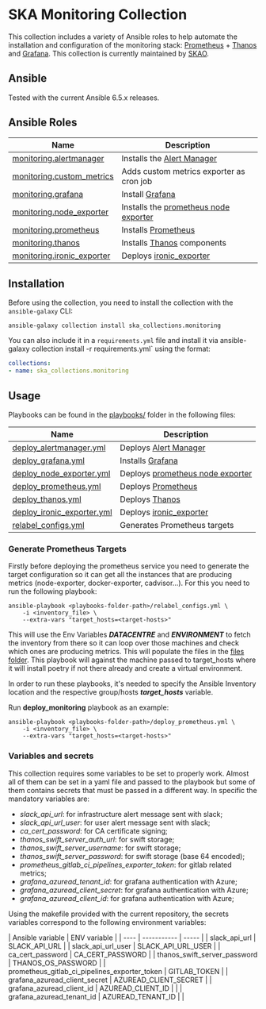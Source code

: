 # SKA Monitoring Collection

This collection includes a variety of Ansible roles to help automate the installation and configuration of the monitoring stack: [Prometheus](https://prometheus.io/) + [Thanos](https://thanos.io/) and [Grafana](https://grafana.com/).
This collection is currently maintained by [SKAO](https://www.skao.int/).

## Ansible

Tested with the current Ansible 6.5.x releases.

## Ansible Roles
| Name | Description |
| ---- | ----------- |
| [monitoring.alertmanager](./roles/alertmanager) | Installs the [Alert Manager](https://prometheus.io/docs/alerting/latest/alertmanager/) |
| [monitoring.custom_metrics](.roles/custom_metrics) | Adds custom metrics exporter as cron job |
| [monitoring.grafana](.roles/grafana) | Install [Grafana](https://grafana.com/grafana/) |
| [monitoring.node_exporter](./roles/node_exporter) | Installs the [prometheus node exporter](https://github.com/prometheus/node_exporter) |
| [monitoring.prometheus](./roles/prometheus) | Installs [Prometheus](https://prometheus.io/) |
| [monitoring.thanos](./roles/thanos) | Installs [Thanos](https://thanos.io/) components |
| [monitoring.ironic_exporter](./roles/ironic_exporter) | Deploys [ironic_exporter](https://gitlab.com/piersharding/openstack-exporter.git) 


## Installation

Before using the collection, you need to install the collection with the `ansible-galaxy` CLI:

    ansible-galaxy collection install ska_collections.monitoring

You can also include it in a `requirements.yml` file and install it via ansible-galaxy collection install -r requirements.yml` using the format:

```yaml
collections:
- name: ska_collections.monitoring
```

## Usage

Playbooks can be found in the [playbooks/](./playbooks) folder in the following files:

| Name | Description |
| ---- | ----------- |
| [deploy_alertmanager.yml](./playbooks/deploy_alertmanager.yml) | Deploys  [Alert Manager](https://prometheus.io/docs/alerting/latest/alertmanager/) |
| [deploy_grafana.yml](./playbooks/deploy_grafana.yml) | Installs [Grafana](https://grafana.com/grafana/) |
| [deploy_node_exporter.yml](./playbooks/deploy_node_exporter.yml) | Deploys [prometheus node exporter](https://github.com/prometheus/node_exporter) |
| [deploy_prometheus.yml](./playbooks/deploy_prometheus.yml) | Deploys [Prometheus](https://prometheus.io/) |
| [deploy_thanos.yml](./playbooks/deploy_thanos.yml) | Deploys [Thanos](https://thanos.io/) |
| [deploy_ironic_exporter.yml](./playbooks/deploy_ironic_exporter.yml) | Deploys [ironic_exporter](https://gitlab.com/piersharding/openstack-exporter.git) |
| [relabel_configs.yml](./playbooks/relabel_configs.yml) | Generates Prometheus targets |


### Generate Prometheus Targets

Firstly before deploying the prometheus service you need to generate the target configuration so it can get all the instances that are producing metrics (node-exporter, docker-exporter, cadvisor...). For this you need to run the following playbook:

```
ansible-playbook <playbooks-folder-path>/relabel_configs.yml \
	-i <inventory_file> \
	--extra-vars "target_hosts=<target-hosts>"
```

This will use the Env Variables ***DATACENTRE*** and ***ENVIRONMENT*** to fetch the inventory from there so it can loop over those machines and check which ones are producing metrics. This will populate the files in the [files folder](./monitoring/roles/prometheus/files/). 
This playbook will against the machine passed to target_hosts where it will install poetry if not there already and create a virtual environment.

In order to run these playbooks, it's needed to specify the Ansible Inventory location and the respective group/hosts ***target_hosts*** variable.

Run **deploy_monitoring** playbook as an example:
```
ansible-playbook <playbooks-folder-path>/deploy_prometheus.yml \
	-i <inventory_file> \
	--extra-vars "target_hosts=<target-hosts>"
```

### Variables and secrets

This collection requires some variables to be set to properly work. Almost all of them can be set in a yaml file and passed to the playbook but some of them contains secrets that must be passed in a different way. In specific the mandatory variables are: 
- *slack_api_url*: for infrastructure alert message sent with slack;
- *slack_api_url_user*: for user alert message sent with slack;
- *ca_cert_password*: for CA certificate signing;
- *thanos_swift_server_auth_url*: for swift storage;
- *thanos_swift_server_username*: for swift storage;
- *thanos_swift_server_password*: for swift storage (base 64 encoded);
- *prometheus_gitlab_ci_pipelines_exporter_token*: for gitlab related metrics;
- *grafana_azuread_tenant_id*: for grafana authentication with Azure;
- *grafana_azuread_client_secret*: for grafana authentication with Azure;
- *grafana_azuread_client_id*: for grafana authentication with Azure;

Using the makefile provided with the current repository, the secrets variables correspond to the following environment variables: 

| Ansible variable | ENV variable |
| ---- | ----------- | ----- | 
| slack_api_url | SLACK_API_URL |
| slack_api_url_user | SLACK_API_URL_USER |
| ca_cert_password | CA_CERT_PASSWORD |
| thanos_swift_server_password | THANOS_OS_PASSWORD |
| prometheus_gitlab_ci_pipelines_exporter_token | GITLAB_TOKEN |
| grafana_azuread_client_secret | AZUREAD_CLIENT_SECRET |
| grafana_azuread_client_id | AZUREAD_CLIENT_ID | |
| grafana_azuread_tenant_id | AZUREAD_TENANT_ID | |
